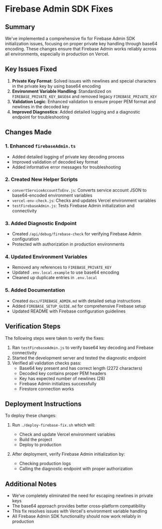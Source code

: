 # Firebase Admin SDK Fixes

## Summary

We've implemented a comprehensive fix for Firebase Admin SDK initialization issues, focusing on proper private key handling through base64 encoding. These changes ensure that Firebase Admin works reliably across all environments, especially in production on Vercel.

## Key Issues Fixed

1. **Private Key Format**: Solved issues with newlines and special characters in the private key by using base64 encoding
2. **Environment Variable Handling**: Standardized on `FIREBASE_PRIVATE_KEY_BASE64` and removed legacy `FIREBASE_PRIVATE_KEY`
3. **Validation Logic**: Enhanced validation to ensure proper PEM format and newlines in the decoded key
4. **Improved Diagnostics**: Added detailed logging and a diagnostic endpoint for troubleshooting

## Changes Made

### 1. Enhanced `firebaseAdmin.ts`

- Added detailed logging of private key decoding process
- Improved validation of decoded key format
- Added informative error messages for troubleshooting

### 2. Created New Helper Scripts

- `convertServiceAccountToEnv.js`: Converts service account JSON to base64-encoded environment variables
- `vercel-env-check.js`: Checks and updates Vercel environment variables
- `testFirebaseAdmin.js`: Tests Firebase Admin initialization and connectivity

### 3. Added Diagnostic Endpoint

- Created `/api/debug/firebase-check` for verifying Firebase Admin configuration
- Protected with authorization in production environments

### 4. Updated Environment Variables

- Removed any references to `FIREBASE_PRIVATE_KEY`
- Updated `.env.local.example` to use base64 encoding
- Cleaned up duplicate entries in `.env.local`

### 5. Added Documentation

- Created `docs/FIREBASE_ADMIN.md` with detailed setup instructions
- Added `FIREBASE_SETUP_GUIDE.md` for comprehensive Firebase setup
- Updated README with Firebase configuration guidelines

## Verification Steps

The following steps were taken to verify the fixes:

1. Ran `testFirebaseAdmin.js` to verify base64 key decoding and Firebase connectivity
2. Started the development server and tested the diagnostic endpoint
3. Verified all validation checks pass:
   - Base64 key present and has correct length (2272 characters)
   - Decoded key contains proper PEM headers
   - Key has expected number of newlines (28)
   - Firebase Admin initializes successfully
   - Firestore connection works

## Deployment Instructions

To deploy these changes:

1. Run `./deploy-firebase-fix.sh` which will:
   - Check and update Vercel environment variables
   - Build the project
   - Deploy to production

2. After deployment, verify Firebase Admin initialization by:
   - Checking production logs
   - Calling the diagnostic endpoint with proper authorization

## Additional Notes

- We've completely eliminated the need for escaping newlines in private keys
- The base64 approach provides better cross-platform compatibility
- This fix resolves issues with Vercel's environment variable handling
- All Firebase Admin SDK functionality should now work reliably in production 